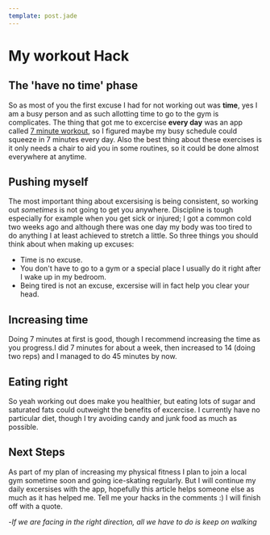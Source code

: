 ```yaml
---
template: post.jade
---
```

My workout Hack
===============

The 'have no time' phase
------------------------

So as most of you the first excuse I had for not working out was **time**, yes I am a busy person and as such allotting time to go to the gym is complicates.
The thing that got me to excercise **every day** was an app called [7 minute workout](https://7minuteworkout.jnj.com/), so I figured maybe my busy schedule could squeeze in 7 minutes every day.
Also the best thing about these exercises is it only needs a chair to aid you in some routines, so it could be done almost everywhere at anytime.

Pushing myself
--------------

The most important thing about excersising is being consistent, so working out *sometimes* is not going to get you anywhere.
Discipline is tough especially for example when you get sick or injured; I got a common cold two weeks ago and although there was one day my body was too tired to do anything I at least achieved to stretch a little.
So three things you should think about when making up excuses:

- Time is no excuse.
- You don't have to go to a gym or a special place I usually do it right after I wake up in my bedroom.
- Being tired is not an excuse, excersise will in fact help you clear your head.

Increasing time
---------------

Doing 7 minutes at first is good, though I recommend increasing the time as you progress.I did 7 minutes for about a week, then increased to 14 (doing two reps) and I managed to do 45 minutes by now.

Eating right
------------

So yeah working out does make you healthier, but eating lots of sugar and saturated fats could outweight the benefits of excercise.
I currently have no particular diet, though I try avoiding candy and junk food as much as possible.

Next Steps
----------

As part of my plan of increasing my physical fitness I plan to join a local gym sometime soon and going ice-skating regularly.
But I will continue my daily excersises with the app, hopefully this article helps someone else as much as it has helped me.
Tell me your hacks in the comments :)
I will finish off with a quote.


-*If we are facing in the right direction, all we have to do is keep on walking*




